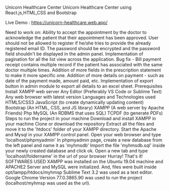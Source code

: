 Unicorn Healthcare Center
Unicorn Healthcare Center using React.js,HTML,CSS and Bootstrap


Live Demo : https://unicorn-healthcare.web.app/

Need to work on:
Ability to accept the appointment by the doctor to acknowledge the patient that their appointment has been approved.
User should not be allowed to register if he/she tries to provide the already registered email ID.
The password should be encrypted and the password field shouldn't be displayed in the admin panel.
Implementation of pagination for all the list view across the application.
Bug fix - Bill payment receipt contains multiple record if the patient has associated with the same doctor multiple times.
Addition of more fields in the prescription statement to make it more specific one.
Addition of more details on payment - such as date of the payment made, amount paid, etc.
Implementation of export button in admin module to export all details to an excel sheet.
Prerequisites
Install XAMPP web server
Any Editor (Preferably VS Code or Sublime Text)
Any web browser with latest version
Languages and Technologies used
HTML5/CSS3
JavaScript (to create dynamically updating content)
Bootstrap (An HTML, CSS, and JS library)
XAMPP (A web server by Apache Friends)
Php
MySQL (An RDBMS that uses SQL)
TCPDF (to generate PDFs)
Steps to run the project in your machine
Download and install XAMPP in your machine
Clone or download the repository
Extract all the files and move it to the 'htdocs' folder of your XAMPP directory.
Start the Apache and Mysql in your XAMPP control panel.
Open your web browser and type 'localhost/phpmyadmin'
In phpmyadmin page, create a new database from the left panel and name it as 'myhmsdb'
Import the file 'myhmsdb.sql' inside your newly created database and click ok.
Open a new tab and type 'localhost/foldername' in the url of your browser
Hurray! That's it!
SOFTWARES USED
XAMPP was installed on the Ubuntu 19.04 machine and APACHE2 Server and MySQL were initialized. And, files were built inside opt/lampp/htdocs/myhmsp
Sublime Text 3.2 was used as a text editor.
Google Chrome Version 77.0.3865.90 was used to run the project (localhost/myhmsp was used as the url).